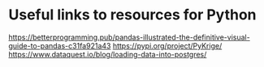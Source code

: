 # Useful links to resources for Python

https://betterprogramming.pub/pandas-illustrated-the-definitive-visual-guide-to-pandas-c31fa921a43
https://pypi.org/project/PyKrige/
https://www.dataquest.io/blog/loading-data-into-postgres/